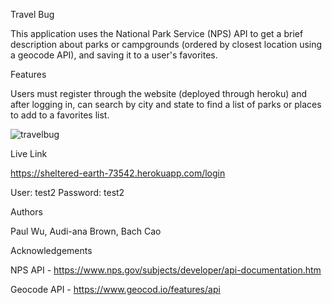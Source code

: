 Travel Bug

This application uses the National Park Service (NPS) API to get a brief description about parks or campgrounds (ordered by closest location using a geocode API), and saving it to a user's favorites.


Features

Users must register through the website (deployed through heroku) and after logging in, can search by city and state to find a list of parks or places to add to a favorites list.



![travelbug](https://user-images.githubusercontent.com/47377631/56103956-15f9b780-5efb-11e9-914c-aa5c74c1ae4c.gif)

Live Link

https://sheltered-earth-73542.herokuapp.com/login

User: test2 
Password: test2

Authors

Paul Wu, Audi-ana Brown, Bach Cao


Acknowledgements

NPS API - https://www.nps.gov/subjects/developer/api-documentation.htm

Geocode API - https://www.geocod.io/features/api
